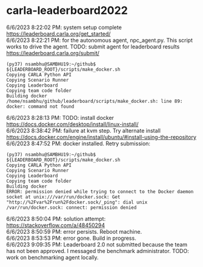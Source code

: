 # carla-leaderboard2022
6/6/2023 8:22:02 PM: system setup complete https://leaderboard.carla.org/get_started/  
6/6/2023 8:22:21 PM: for the autonomous agent, npc_agent.py. This script works to drive the agent. TODO: submit agent for leaderboard results https://leaderboard.carla.org/submit/  
```
(py37) nsambhu@SAMBHU19:~/github$ ${LEADERBOARD_ROOT}/scripts/make_docker.sh 
Copying CARLA Python API
Copying Scenario Runner
Copying Leaderboard
Copying team code folder
Building docker
/home/nsambhu/github/leaderboard/scripts/make_docker.sh: line 89: docker: command not found
```
6/6/2023 8:28:13 PM: TODO: install docker https://docs.docker.com/desktop/install/linux-install/  
6/6/2023 8:38:42 PM: failure at kvm step. Try alternate install https://docs.docker.com/engine/install/ubuntu/#install-using-the-repository  
6/6/2023 8:47:52 PM: docker installed. Retry submission: 
```
(py37) nsambhu@SAMBHU19:~/github$ ${LEADERBOARD_ROOT}/scripts/make_docker.sh
Copying CARLA Python API
Copying Scenario Runner
Copying Leaderboard
Copying team code folder
Building docker
ERROR: permission denied while trying to connect to the Docker daemon socket at unix:///var/run/docker.sock: Get "http://%2Fvar%2Frun%2Fdocker.sock/_ping": dial unix /var/run/docker.sock: connect: permission denied
```
6/6/2023 8:50:04 PM: solution attempt: https://stackoverflow.com/a/48450294  
6/6/2023 8:50:59 PM: error persists. Reboot machine.  
6/6/2023 8:53:53 PM: error gone. Build in progress.  
6/6/2023 9:09:35 PM: Leaderboard 2.0 not submitted because the team has not been approved. I messaged the benchmark administrator. TODO: work on benchmarking agent locally.  
